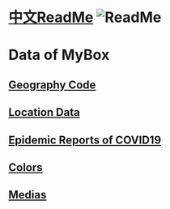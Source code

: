# [中文ReadMe](https://github.com/Mararsh/MyBox_data)   ![ReadMe](https://mararsh.github.io/MyBox/iconGo.png)   

# Data of MyBox 

## [Geography Code](https://github.com/Mararsh/MyBox_data/tree/master/md/GeographyCode/en)      

## [Location Data](https://github.com/Mararsh/MyBox_data/tree/master/md/LocationData/en)      
   
## [Epidemic Reports of COVID19](https://github.com/Mararsh/MyBox_data/tree/master/md/COVID19/en)   

## [Colors](https://github.com/Mararsh/MyBox_data/tree/master/md/colors/en)    

## [Medias](https://github.com/Mararsh/MyBox_data/tree/master/md/medias/en)      

